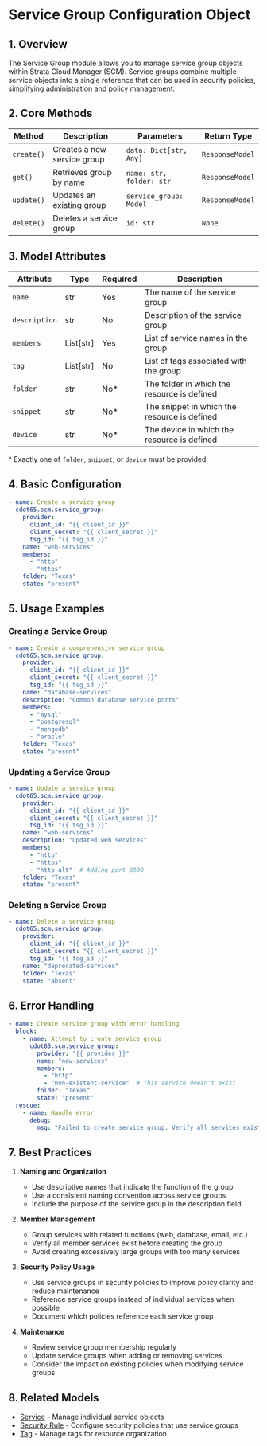 # Service Group Configuration Object

## 1. Overview
The Service Group module allows you to manage service group objects within Strata Cloud Manager (SCM). Service groups combine multiple service objects into a single reference that can be used in security policies, simplifying administration and policy management.

## 2. Core Methods

| Method     | Description                    | Parameters                | Return Type            |
|------------|--------------------------------|---------------------------|------------------------|
| `create()` | Creates a new service group    | `data: Dict[str, Any]`    | `ResponseModel`        |
| `get()`    | Retrieves group by name        | `name: str, folder: str`  | `ResponseModel`        |
| `update()` | Updates an existing group      | `service_group: Model`    | `ResponseModel`        |
| `delete()` | Deletes a service group        | `id: str`                 | `None`                 |

## 3. Model Attributes

| Attribute     | Type              | Required | Description                                    |
|---------------|-------------------|----------|------------------------------------------------|
| `name`        | str               | Yes      | The name of the service group                  |
| `description` | str               | No       | Description of the service group               |
| `members`     | List[str]         | Yes      | List of service names in the group             |
| `tag`         | List[str]         | No       | List of tags associated with the group         |
| `folder`      | str               | No*      | The folder in which the resource is defined    |
| `snippet`     | str               | No*      | The snippet in which the resource is defined   |
| `device`      | str               | No*      | The device in which the resource is defined    |

\* Exactly one of `folder`, `snippet`, or `device` must be provided.

## 4. Basic Configuration

<div class="termy">

<!-- termynal -->

```yaml
- name: Create a service group
  cdot65.scm.service_group:
    provider:
      client_id: "{{ client_id }}"
      client_secret: "{{ client_secret }}"
      tsg_id: "{{ tsg_id }}"
    name: "web-services"
    members:
      - "http"
      - "https"
    folder: "Texas"
    state: "present"
```

</div>

## 5. Usage Examples

### Creating a Service Group

<div class="termy">

<!-- termynal -->

```yaml
- name: Create a comprehensive service group
  cdot65.scm.service_group:
    provider:
      client_id: "{{ client_id }}"
      client_secret: "{{ client_secret }}"
      tsg_id: "{{ tsg_id }}"
    name: "database-services"
    description: "Common database service ports"
    members:
      - "mysql"
      - "postgresql"
      - "mongodb"
      - "oracle"
    folder: "Texas"
    state: "present"
```

</div>

### Updating a Service Group

<div class="termy">

<!-- termynal -->

```yaml
- name: Update a service group
  cdot65.scm.service_group:
    provider:
      client_id: "{{ client_id }}"
      client_secret: "{{ client_secret }}"
      tsg_id: "{{ tsg_id }}"
    name: "web-services"
    description: "Updated web services"
    members:
      - "http"
      - "https"
      - "http-alt"  # Adding port 8080
    folder: "Texas"
    state: "present"
```

</div>

### Deleting a Service Group

<div class="termy">

<!-- termynal -->

```yaml
- name: Delete a service group
  cdot65.scm.service_group:
    provider:
      client_id: "{{ client_id }}"
      client_secret: "{{ client_secret }}"
      tsg_id: "{{ tsg_id }}"
    name: "deprecated-services"
    folder: "Texas"
    state: "absent"
```

</div>

## 6. Error Handling

<div class="termy">

<!-- termynal -->

```yaml
- name: Create service group with error handling
  block:
    - name: Attempt to create service group
      cdot65.scm.service_group:
        provider: "{{ provider }}"
        name: "new-services"
        members:
          - "http"
          - "non-existent-service"  # This service doesn't exist
        folder: "Texas"
        state: "present"
  rescue:
    - name: Handle error
      debug:
        msg: "Failed to create service group. Verify all services exist."
```

</div>

## 7. Best Practices

1. **Naming and Organization**
   - Use descriptive names that indicate the function of the group
   - Use a consistent naming convention across service groups
   - Include the purpose of the service group in the description field

2. **Member Management**
   - Group services with related functions (web, database, email, etc.)
   - Verify all member services exist before creating the group
   - Avoid creating excessively large groups with too many services

3. **Security Policy Usage**
   - Use service groups in security policies to improve policy clarity and reduce maintenance
   - Reference service groups instead of individual services when possible
   - Document which policies reference each service group

4. **Maintenance**
   - Review service group membership regularly
   - Update service groups when adding or removing services
   - Consider the impact on existing policies when modifying service groups

## 8. Related Models

- [Service](service.md) - Manage individual service objects
- [Security Rule](security_rule.md) - Configure security policies that use service groups
- [Tag](tag.md) - Manage tags for resource organization